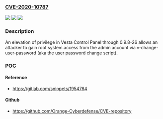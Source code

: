 ### [CVE-2020-10787](https://cve.mitre.org/cgi-bin/cvename.cgi?name=CVE-2020-10787)
![](https://img.shields.io/static/v1?label=Product&message=n%2Fa&color=blue)
![](https://img.shields.io/static/v1?label=Version&message=n%2Fa&color=blue)
![](https://img.shields.io/static/v1?label=Vulnerability&message=n%2Fa&color=brighgreen)

### Description

An elevation of privilege in Vesta Control Panel through 0.9.8-26 allows an attacker to gain root system access from the admin account via v-change-user-password (aka the user password change script).

### POC

#### Reference
- https://gitlab.com/snippets/1954764

#### Github
- https://github.com/Orange-Cyberdefense/CVE-repository

